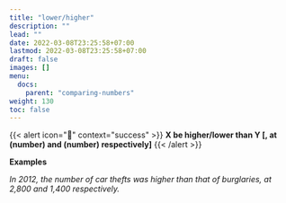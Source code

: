 ```yaml
---
title: "lower/higher"
description: ""
lead: ""
date: 2022-03-08T23:25:58+07:00
lastmod: 2022-03-08T23:25:58+07:00
draft: false
images: []
menu:
  docs:
    parent: "comparing-numbers"
weight: 130
toc: false
---
```


{{< alert icon="🌱" context="success" >}}
**X be higher/lower than Y [, at (number) and (number) respectively]**
{{< /alert >}}

**Examples**

_In 2012, the number of car thefts was higher than that of burglaries, at 2,800 and 1,400 respectively._